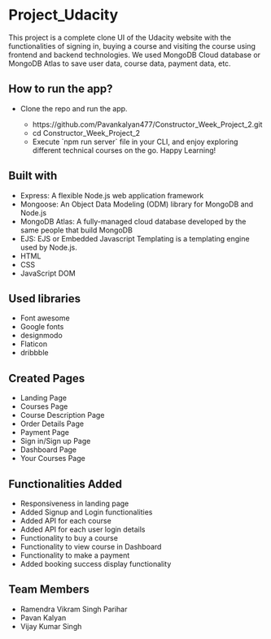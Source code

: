 # Project_Udacity
This project is a complete clone UI of the Udacity website with the functionalities of signing in, buying a course and visiting the course using frontend and backend technologies. We used MongoDB Cloud database or MongoDB Atlas to save user data, course data, payment data, etc.

## How to run the app?
<ul>
  <li>Clone the repo and run the app.</li>
  <ul>
    <li>https://github.com/Pavankalyan477/Constructor_Week_Project_2.git</li>
    <li>cd Constructor_Week_Project_2</li>
    <li>Execute `npm run server` file in your CLI, and enjoy exploring different technical courses on the go. Happy Learning!</li>
  </ul>
</ul>

## Built with

<ul>
  <li>Express: A flexible Node.js web application framework</li>
  <li>Mongoose: An Object Data Modeling (ODM) library for MongoDB and Node.js</li>
  <li>MongoDB Atlas: A fully-managed cloud database developed by the same people that build MongoDB</li>
  <li>EJS: EJS or Embedded Javascript Templating is a templating engine used by Node.js.</li>
  <li>HTML</li>
  <li>CSS</li>
  <li>JavaScript DOM</li>
</ul>

## Used libraries
<ul>
  <li>Font awesome</li>
  <li>Google fonts</li>
  <li>designmodo</li>
  <li>Flaticon</li>
  <li>dribbble</li>
</ul>

## Created Pages 
<ul>
  <li>Landing Page</li>
  <li>Courses Page</li>
  <li>Course Description Page</li>
  <li>Order Details Page</li>
  <li>Payment Page</li>
  <li>Sign in/Sign up Page</li>
  <li>Dashboard Page</li>
  <li>Your Courses Page</li>
</ul>

## Functionalities Added
<ul>
  <li>Responsiveness in landing page</li>
  <li>Added Signup and Login functionalities</li>
  <li>Added API for each course</li>
  <li>Added API for each user login details</li>
  <li>Functionality to buy a course</li>
  <li>Functionality to view course in Dashboard</li>
  <li>Functionality to make a payment</li>
  <li>Added booking success display functionality</li>
</ul>

## Team Members 
<ul>
  <li>Ramendra Vikram Singh Parihar</li>
  <li>Pavan Kalyan</li>
  <li>Vijay Kumar Singh</li>
</ul>

